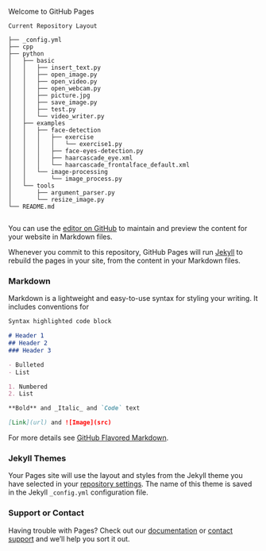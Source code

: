 Welcome to GitHub Pages

```
Current Repository Layout

├── _config.yml
├── cpp
├── python
│   ├── basic
│   │   ├── insert_text.py
│   │   ├── open_image.py
│   │   ├── open_video.py
│   │   ├── open_webcam.py
│   │   ├── picture.jpg
│   │   ├── save_image.py
│   │   ├── test.py
│   │   └── video_writer.py
│   ├── examples
│   │   ├── face-detection
│   │   │   ├── exercise
│   │   │   │   └── exercise1.py
│   │   │   ├── face-eyes-detection.py
│   │   │   ├── haarcascade_eye.xml
│   │   │   └── haarcascade_frontalface_default.xml
│   │   └── image-processing
│   │       └── image_process.py
│   └── tools
│       ├── argument_parser.py
│       └── resize_image.py
└── README.md


```

You can use the [editor on GitHub](https://github.com/yptheangel/cvstarterpack/edit/master/README.md) to maintain and preview the content for your website in Markdown files.

Whenever you commit to this repository, GitHub Pages will run [Jekyll](https://jekyllrb.com/) to rebuild the pages in your site, from the content in your Markdown files.

### Markdown

Markdown is a lightweight and easy-to-use syntax for styling your writing. It includes conventions for

```markdown
Syntax highlighted code block

# Header 1
## Header 2
### Header 3

- Bulleted
- List

1. Numbered
2. List

**Bold** and _Italic_ and `Code` text

[Link](url) and ![Image](src)
```




For more details see [GitHub Flavored Markdown](https://guides.github.com/features/mastering-markdown/).

### Jekyll Themes

Your Pages site will use the layout and styles from the Jekyll theme you have selected in your [repository settings](https://github.com/yptheangel/cvstarterpack/settings). The name of this theme is saved in the Jekyll `_config.yml` configuration file.

### Support or Contact

Having trouble with Pages? Check out our [documentation](https://help.github.com/categories/github-pages-basics/) or [contact support](https://github.com/contact) and we’ll help you sort it out.
